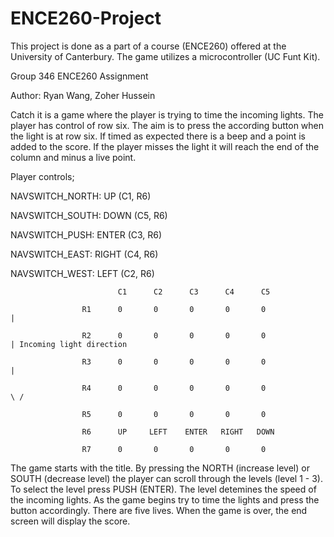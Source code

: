 # ENCE260-Project
This project is done as a part of a course (ENCE260) offered at the University of Canterbury. The game utilizes a microcontroller (UC Funt Kit).

Group 346 ENCE260 Assignment

Author: Ryan Wang, Zoher Hussein

Catch it is a game where the player is trying to time the incoming lights. The player has control of row six. The aim is to press the according button when the light is at row six. If timed as expected there is a beep and a point is added to the score. If the player misses the light it will reach the end of the column and minus a live point.

Player controls;

NAVSWITCH_NORTH: UP (C1, R6)

NAVSWITCH_SOUTH: DOWN (C5, R6)

NAVSWITCH_PUSH: ENTER (C3, R6)

NAVSWITCH_EAST: RIGHT (C4, R6)

NAVSWITCH_WEST: LEFT (C2, R6)

                            C1      C2      C3      C4      C5                  

                    R1      0       0       0       0       0                   | 

                    R2      0       0       0       0       0                   | Incoming light direction

                    R3      0       0       0       0       0                   |

                    R4      0       0       0       0       0                  \ /   

                    R5      0       0       0       0       0                   

                    R6      UP     LEFT    ENTER   RIGHT   DOWN

                    R7      0       0       0       0       0
The game starts with the title. By pressing the NORTH (increase level) or SOUTH (decrease level) the player can scroll through the levels (level 1 - 3). To select the level press PUSH (ENTER). The level detemines the speed of the incoming lights. As the game begins try to time the lights and press the button accordingly. There are five lives. When the game is over, the end screen will display the score.
